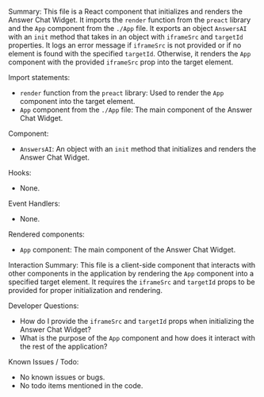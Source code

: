 Summary:
This file is a React component that initializes and renders the Answer Chat Widget. It imports the `render` function from the `preact` library and the `App` component from the `./App` file. It exports an object `AnswersAI` with an `init` method that takes in an object with `iframeSrc` and `targetId` properties. It logs an error message if `iframeSrc` is not provided or if no element is found with the specified `targetId`. Otherwise, it renders the `App` component with the provided `iframeSrc` prop into the target element.

Import statements:
- `render` function from the `preact` library: Used to render the `App` component into the target element.
- `App` component from the `./App` file: The main component of the Answer Chat Widget.

Component:
- `AnswersAI`: An object with an `init` method that initializes and renders the Answer Chat Widget.

Hooks:
- None.

Event Handlers:
- None.

Rendered components:
- `App` component: The main component of the Answer Chat Widget.

Interaction Summary:
This file is a client-side component that interacts with other components in the application by rendering the `App` component into a specified target element. It requires the `iframeSrc` and `targetId` props to be provided for proper initialization and rendering.

Developer Questions:
- How do I provide the `iframeSrc` and `targetId` props when initializing the Answer Chat Widget?
- What is the purpose of the `App` component and how does it interact with the rest of the application?

Known Issues / Todo:
- No known issues or bugs.
- No todo items mentioned in the code.